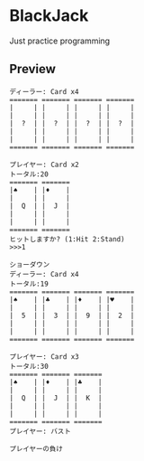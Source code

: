 # BlackJack
Just practice programming

## Preview
	ディーラー: Card x4
	======= ======= ======= =======
	|     | |     | |     | |     |
	|     | |     | |     | |     |
	|  ?  | |  ?  | |  ?  | |  ?  |
	|     | |     | |     | |     |
	|     | |     | |     | |     |
	======= ======= ======= =======
	
	プレイヤー: Card x2
	トータル:20
	======= =======
	|♠    | |♦    |
	|     | |     |
	|  Q  | |  J  |
	|     | |     |
	|     | |     |
	======= =======
	ヒットしますか? (1:Hit 2:Stand)
	>>>1
	
	ショーダウン
	ディーラー: Card x4
	トータル:19
	======= ======= ======= =======
	|♠    | |♣    | |♦    | |♥    |
	|     | |     | |     | |     |
	|  5  | |  3  | |  9  | |  2  |
	|     | |     | |     | |     |
	|     | |     | |     | |     |
	======= ======= ======= =======
	
	プレイヤー: Card x3
	トータル:30
	======= ======= =======
	|♠    | |♦    | |♣    |
	|     | |     | |     |
	|  Q  | |  J  | |  K  |
	|     | |     | |     |
	|     | |     | |     |
	======= ======= =======
	プレイヤー: バスト
	
	プレイヤーの負け
